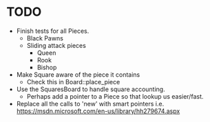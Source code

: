 # TODO

- Finish tests for all Pieces.
    - Black Pawns
    - Sliding attack pieces
        - Queen
        - Rook
        - Bishop
- Make Square aware of the piece it contains
    - Check this in Board::place_piece
- Use the SquaresBoard to handle square accounting.
  - Perhaps add a pointer to a Piece so that lookup us easier/fast.
- Replace all the calls to 'new' with smart pointers i.e. https://msdn.microsoft.com/en-us/library/hh279674.aspx
